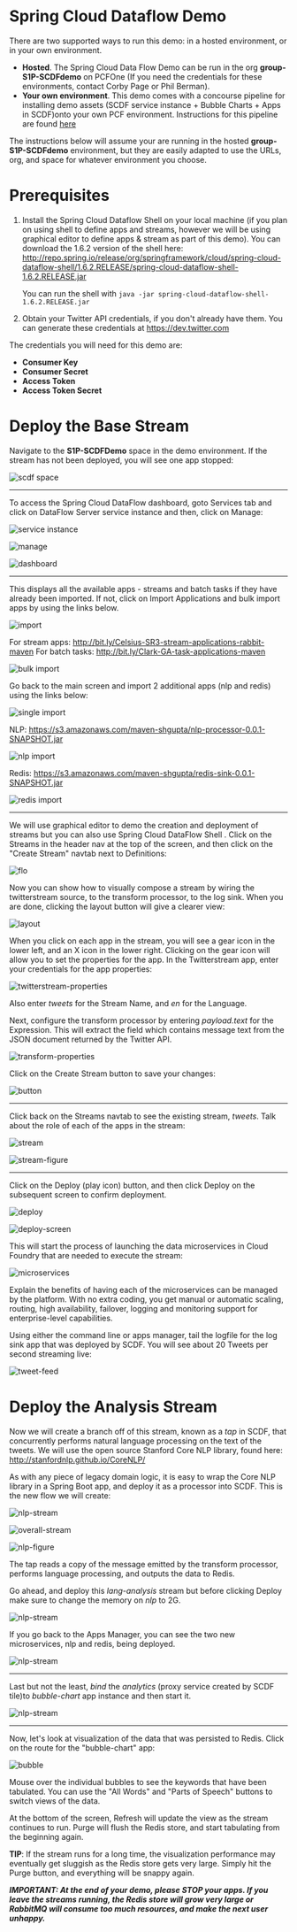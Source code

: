 # Spring Cloud Dataflow Demo

There are two supported ways to run this demo: in a hosted environment, or in your own environment.

* **Hosted**. The Spring Cloud Data Flow Demo can be run in the org **group-S1P-SCDFdemo** on PCFOne (If you need the credentials for these environments, contact Corby Page or Phil Berman).
* **Your own environment**. This demo comes with a concourse pipeline for installing demo assets (SCDF service instance + Bubble Charts + Apps in SCDF)onto your own PCF environment. Instructions for this pipeline are found [here](tree/master/ci)

The instructions below will assume your are running in the hosted **group-S1P-SCDFdemo** environment, but they are easily adapted to use the URLs, org, and space for whatever environment you choose.

# Prerequisites

1. Install the Spring Cloud Dataflow Shell on your local machine (if you plan on using shell to define apps and streams, however we will be using graphical editor to define apps & stream as part of this demo). You can download the 1.6.2 version of the shell here: http://repo.spring.io/release/org/springframework/cloud/spring-cloud-dataflow-shell/1.6.2.RELEASE/spring-cloud-dataflow-shell-1.6.2.RELEASE.jar

   You can run the shell with `java -jar spring-cloud-dataflow-shell-1.6.2.RELEASE.jar`

2. Obtain your Twitter API credentials, if you don't already have them. You can generate these credentials at https://dev.twitter.com

The credentials you will need for this demo are:
* **Consumer Key**
* **Consumer Secret**
* **Access Token**
* **Access Token Secret**

# Deploy the Base Stream

Navigate to the **S1P-SCDFDemo** space in the demo environment. If the stream has not been deployed, you will see one app stopped:

![scdf space](doc-images/screen1.png)

---

To access the Spring Cloud DataFlow dashboard, goto Services tab and click on DataFlow Server service instance and then, click on Manage:

![service instance](doc-images/screen2.png)


![manage](doc-images/screen2-1.png)


![dashboard](doc-images/screen2-2.png)

---

This displays all the available apps - streams and batch tasks if they have already been imported. If not, click on Import Applications and bulk import apps by using the links below.

![import](doc-images/screen3.png)

For stream apps: http://bit.ly/Celsius-SR3-stream-applications-rabbit-maven
For batch tasks: http://bit.ly/Clark-GA-task-applications-maven

![bulk import](doc-images/screen3-1.png)

Go back to the main screen and import 2 additional apps (nlp and redis) using the links below:

![single import](doc-images/screen3-2.png)

NLP: https://s3.amazonaws.com/maven-shgupta/nlp-processor-0.0.1-SNAPSHOT.jar

![nlp import](doc-images/screen3-3.png)

Redis: https://s3.amazonaws.com/maven-shgupta/redis-sink-0.0.1-SNAPSHOT.jar

![redis import](doc-images/screen3-4.png)

---

We will use graphical editor to demo the creation and deployment of streams but you can also use Spring Cloud DataFlow Shell . Click on the Streams in the header nav at the top of the screen, and then click on the "Create Stream" navtab next to Definitions:

![flo](doc-images/screen4.png)

Now you can show how to visually compose a stream by wiring the twitterstream source, to the transform processor, to the log sink. When you are done, clicking the layout button will give a clearer view:

![layout](doc-images/screen4-1.png)

When you click on each app in the stream, you will see a gear icon in the lower left, and an X icon in the lower right. Clicking on the gear icon will allow you to set the properties for the app. In the Twitterstream app, enter your credentials for the app properties:

![twitterstream-properties](doc-images/screen4-2.png)

Also enter *tweets* for the Stream Name, and *en* for the Language.

Next, configure the transform processor by entering *payload.text* for the Expression. This will extract the field which contains message text from the JSON document returned by the Twitter API.

![transform-properties](doc-images/screen4-3.png)

Click on the Create Stream button to save your changes:

![button](doc-images/screen4-4.png)

---

Click back on the Streams navtab to see the existing stream, *tweets*. Talk about the role of each of the apps in the stream:

![stream](doc-images/screen5.png)


![stream-figure](doc-images/screen5-1.png)

---

Click on the Deploy (play icon) button, and then click Deploy on the subsequent screen to confirm deployment. 

![deploy](doc-images/screen5-2.png)


![deploy-screen](doc-images/screen5-3.png)

This will start the process of launching the data microservices in Cloud Foundry that are needed to execute the stream:

![microservices](doc-images/screen6.png)

Explain the benefits of having each of the microservices can be managed by the platform. With no extra coding, you get manual or automatic scaling, routing, high availability, failover, logging and monitoring support for enterprise-level capabilities.

Using either the command line or apps manager, tail the logfile for the log sink app that was deployed by SCDF. You will see about 20 Tweets per second streaming live:

![tweet-feed](doc-images/screen6-1.png)

# Deploy the Analysis Stream

Now we will create a branch off of this stream, known as a *tap* in SCDF, that concurrently performs natural language processing on the text of the tweets. We will use the open source Stanford Core NLP library, found here: http://stanfordnlp.github.io/CoreNLP/

As with any piece of legacy domain logic, it is easy to wrap the Core NLP library in a Spring Boot app, and deploy it as a processor into SCDF. This is the new flow we will create:

![nlp-stream](doc-images/screen6-4.png)


![overall-stream](doc-images/screen6-3.png)


![nlp-figure](doc-images/screen6-2.png)

The tap reads a copy of the message emitted by the transform processor, performs language processing, and outputs the data to Redis.

Go ahead, and deploy this *lang-analysis* stream but before clicking Deploy make sure to change the memory on *nlp* to 2G.

![nlp-stream](doc-images/screen6-5.png)

If you go back to the Apps Manager, you can see the two new microservices, nlp and redis, being deployed.

![nlp-stream](doc-images/screen6-6.png)

---

Last but not the least, *bind* the *analytics* (proxy service created by SCDF tile)to *bubble-chart* app instance and then start it.
 
![nlp-stream](doc-images/screen6-7.png)

---

Now, let's look at visualization of the data that was persisted to Redis. Click on the route for the "bubble-chart" app:

![bubble](doc-images/screen7.png)

Mouse over the individual bubbles to see the keywords that have been tabulated. You can use the "All Words" and "Parts of Speech" buttons to switch views of the data.

At the bottom of the screen, Refresh will update the view as the stream continues to run. Purge will flush the Redis store, and start tabulating from the beginning again.

**TIP**: If the stream runs for a long time, the visualization performance may eventually get sluggish as the Redis store gets very large. Simply hit the Purge button, and everything will be snappy again.

***IMPORTANT: At the end of your demo, please STOP your apps. If you leave the streams running, the Redis store will grow very large or RabbitMQ will consume too much resources, and make the next user unhappy.***
